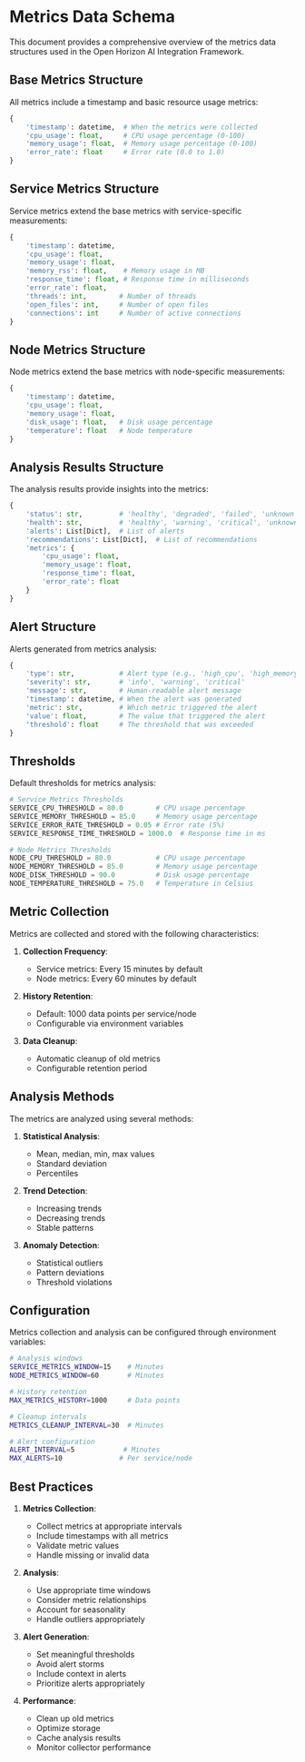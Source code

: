 # Metrics Data Schema

This document provides a comprehensive overview of the metrics data structures used in the Open Horizon AI Integration Framework.

## Base Metrics Structure

All metrics include a timestamp and basic resource usage metrics:

```python
{
    'timestamp': datetime,  # When the metrics were collected
    'cpu_usage': float,     # CPU usage percentage (0-100)
    'memory_usage': float,  # Memory usage percentage (0-100)
    'error_rate': float     # Error rate (0.0 to 1.0)
}
```

## Service Metrics Structure

Service metrics extend the base metrics with service-specific measurements:

```python
{
    'timestamp': datetime,
    'cpu_usage': float,
    'memory_usage': float,
    'memory_rss': float,    # Memory usage in MB
    'response_time': float, # Response time in milliseconds
    'error_rate': float,
    'threads': int,        # Number of threads
    'open_files': int,     # Number of open files
    'connections': int     # Number of active connections
}
```

## Node Metrics Structure

Node metrics extend the base metrics with node-specific measurements:

```python
{
    'timestamp': datetime,
    'cpu_usage': float,
    'memory_usage': float,
    'disk_usage': float,   # Disk usage percentage
    'temperature': float   # Node temperature
}
```

## Analysis Results Structure

The analysis results provide insights into the metrics:

```python
{
    'status': str,         # 'healthy', 'degraded', 'failed', 'unknown'
    'health': str,         # 'healthy', 'warning', 'critical', 'unknown'
    'alerts': List[Dict],  # List of alerts
    'recommendations': List[Dict],  # List of recommendations
    'metrics': {
        'cpu_usage': float,
        'memory_usage': float,
        'response_time': float,
        'error_rate': float
    }
}
```

## Alert Structure

Alerts generated from metrics analysis:

```python
{
    'type': str,           # Alert type (e.g., 'high_cpu', 'high_memory')
    'severity': str,       # 'info', 'warning', 'critical'
    'message': str,        # Human-readable alert message
    'timestamp': datetime, # When the alert was generated
    'metric': str,         # Which metric triggered the alert
    'value': float,        # The value that triggered the alert
    'threshold': float     # The threshold that was exceeded
}
```

## Thresholds

Default thresholds for metrics analysis:

```python
# Service Metrics Thresholds
SERVICE_CPU_THRESHOLD = 80.0        # CPU usage percentage
SERVICE_MEMORY_THRESHOLD = 85.0     # Memory usage percentage
SERVICE_ERROR_RATE_THRESHOLD = 0.05 # Error rate (5%)
SERVICE_RESPONSE_TIME_THRESHOLD = 1000.0  # Response time in ms

# Node Metrics Thresholds
NODE_CPU_THRESHOLD = 80.0           # CPU usage percentage
NODE_MEMORY_THRESHOLD = 85.0        # Memory usage percentage
NODE_DISK_THRESHOLD = 90.0          # Disk usage percentage
NODE_TEMPERATURE_THRESHOLD = 75.0   # Temperature in Celsius
```

## Metric Collection

Metrics are collected and stored with the following characteristics:

1. **Collection Frequency**:
   - Service metrics: Every 15 minutes by default
   - Node metrics: Every 60 minutes by default

2. **History Retention**:
   - Default: 1000 data points per service/node
   - Configurable via environment variables

3. **Data Cleanup**:
   - Automatic cleanup of old metrics
   - Configurable retention period

## Analysis Methods

The metrics are analyzed using several methods:

1. **Statistical Analysis**:
   - Mean, median, min, max values
   - Standard deviation
   - Percentiles

2. **Trend Detection**:
   - Increasing trends
   - Decreasing trends
   - Stable patterns

3. **Anomaly Detection**:
   - Statistical outliers
   - Pattern deviations
   - Threshold violations

## Configuration

Metrics collection and analysis can be configured through environment variables:

```bash
# Analysis windows
SERVICE_METRICS_WINDOW=15    # Minutes
NODE_METRICS_WINDOW=60       # Minutes

# History retention
MAX_METRICS_HISTORY=1000     # Data points

# Cleanup intervals
METRICS_CLEANUP_INTERVAL=30  # Minutes

# Alert configuration
ALERT_INTERVAL=5            # Minutes
MAX_ALERTS=10              # Per service/node
```

## Best Practices

1. **Metrics Collection**:
   - Collect metrics at appropriate intervals
   - Include timestamps with all metrics
   - Validate metric values
   - Handle missing or invalid data

2. **Analysis**:
   - Use appropriate time windows
   - Consider metric relationships
   - Account for seasonality
   - Handle outliers appropriately

3. **Alert Generation**:
   - Set meaningful thresholds
   - Avoid alert storms
   - Include context in alerts
   - Prioritize alerts appropriately

4. **Performance**:
   - Clean up old metrics
   - Optimize storage
   - Cache analysis results
   - Monitor collector performance 